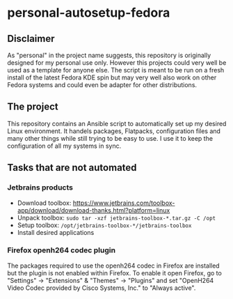 # personal-autosetup-fedora

## Disclaimer

As "personal" in the project name suggests, this repository is originally designed for my personal use only.
However this projects could very well be used as a template for anyone else.
The script is meant to be run on a fresh install of the latest Fedora KDE spin but may very well also work on other Fedora systems and could even be adapter for other distributions.

## The project

This repository contains an Ansible script to automatically set up my desired Linux environment.
It handels packages, Flatpacks, configuration files and many other things while still trying to be easy to use.
I use it to keep the configuration of all my systems in sync.

## Tasks that are not automated

### Jetbrains products

- Download toolbox: https://www.jetbrains.com/toolbox-app/download/download-thanks.html?platform=linux
- Unpack toolbox: `sudo tar -xzf jetbrains-toolbox-*.tar.gz -C /opt`
- Setup toolbox: `/opt/jetbrains-toolbox-*/jetbrains-toolbox`
- Install desired applications

### Firefox openh264 codec plugin

The packages required to use the openh264 codec in Firefox are installed but the plugin is not enabled within Firefox.
To enable it open Firefox, go to "Settings" -> "Extensions" & "Themes" -> "Plugins" and set "OpenH264 Video Codec provided by Cisco Systems, Inc." to "Always active".
